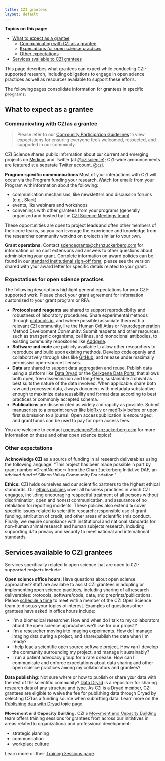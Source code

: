 ```yaml
---
title: CZI grantees
layout: default
---
```


**Topics on this page:**
- [What to expect as a grantee](#what-to-expect-as-a-grantee)
  - [Communicating with CZI as a grantee](#communicating-with-czi-as-a-grantee)
  - [Expectations for open science practices](#expectations-for-open-science-practices)
  - [Other expectations](#other-expectations)
- [Services available to CZI grantees](#services-available-to-czi-grantees)

This page describes what grantees can expect while conducting CZI-supported research,
including obligations to engage in open science practices
as well as resources available to support these efforts.

The following pages consolidate information for grantees in specific programs:
## What to expect as a grantee

### Communicating with CZI as a grantee

> Please refer to our [Community Participation Guidelines](http://czi.co/CPG-Science) 
> to view expectations for ensuring everyone feels welcomed, respected, and supported in our community.

CZI Science shares public information about our current and emerging projects on [Medium](http://medium.com/@cziscience)
and Twitter (at [@cziscience](https://twitter.com/cziscience));
CZI-wide announcements are featured at a separate Twitter account, [@czi](https://twitter.com/czi).

**Program-specific communications** Most of your interactions with CZI will occur via the Program funding your research. 
Watch for emails from your Program with information about the following:

- communication mechanisms, like newsletters and discussion forums (e.g., Slack)
- events, like webinars and workshops
- convenings with other grantees from your programs (generally organized and hosted by the [CZI Science Meetings team](https://chanzuckerberg.com/science/meetings/))

These opportunities are open to project leads and often other members of their core teams,
so you can leverage the experience and knowledge from the researcher community working on projects similar to your own.

**Grant operations:** Contact [sciencegrants@chanzuckerberg.com](sciencegrants@chanzuckerberg.com)
for information on no cost extensions and answers to other questions about administering your grant. 
Complete information on award policies can be found in our [standard institutional sign-off form](https://apply.chanzuckerberg.com/protected/resource/eyJoZnJlIjogOTQ1OTM2NzAsICJ2cSI6IDE2ODQ2Nn0/); 
please see the version shared with your award letter for specific details related to your grant.

### Expectations for open science practices

The following descriptions highlight general expectations for your CZI-supported work. 
Please check your grant agreement for information customized to your grant program or RFA.

- **Protocols and reagents** are shared to support reproducibility and robustness of laboratory procedures. Share experimental methods through [protocols.io](https://www.protocols.io/), and (where possible) associate them with a relevant CZI community, like the [Human Cell Atlas](https://www.protocols.io/workspaces/hca/publications) or [Neurodegeneration](https://www.protocols.io/workspaces/neurodegeneration-method-development-community1/publications) Method Development Community. Submit reagents and other resources, such as transgenic organisms, cell lines, and monoclonal antibodies, to existing community repositories like [Addgene](https://www.addgene.org/).
- **Software and code** are publicly available to allow other researchers to reproduce and build upon existing methods. Develop code openly and collaboratively through sites like [GitHub](https://github.com/), and release under maximally permissive open-source licenses.
- **Data** are shared to support data aggregation and reuse. Publish data using a platform like [Data Dryad](https://datadryad.org/) or the [Cellxgene Data Portal](https://cellxgene.cziscience.com/) that allows both open, free dissemination and long-term, sustainable archival as best suits the nature of the data involved. When applicable, share both raw and processed data, always document with metadata substantive enough to maximize data reusability and format data according to best practices or commonly accepted schema.
- **Publications** are disseminated as widely and rapidly as possible. Submit manuscripts to a preprint server like [bioRxiv](https://www.biorxiv.org/) or [medRxiv](https://www.medrxiv.org/) before or upon first submission to a journal. Open access publication is encouraged, and grant funds can be used to pay for open access fees.

You are welcome to contact [openscience@chanzuckerberg.com](openscience@chanzuckerberg.com) for more information on these and other open science topics!

### Other expectations

**Acknowledge CZI** as a source of funding in all research deliverables using the following language: “This project has been made possible in part by grant number «GrantNumber» from the Chan Zuckerberg Initiative DAF, an advised fund of Silicon Valley Community Foundation.”

**Ethics:** CZI holds ourselves and our scientific partners to the highest ethical standards.
Our [ethics policies](https://chanzuckerberg.com/ethics-policies/) 
cover all business practices in which CZI engages, 
including encouraging respectful treatment of all persons without discrimination, 
open and honest communication, and assurance of no retaliation for reporting incidents. 
These policies also extend to cover specific issues related to scientific research: 
responsible use of grant funding, attribution of credit, and other areas of scientific (mis)conduct. 
Finally, we require compliance with institutional and national standards for non-human animal research and human subjects research, 
including supporting data privacy and security to meet national and international standards. 

## Services available to CZI grantees

Services specifically related to open science that are open to CZI-supported projects include:

**Open science office hours**: Have questions about open science approaches? 
Staff are available to assist CZI grantees in adopting or implementing open science practices, 
including sharing of all research deliverables: 
protocols, software/code, data, and preprints/publications. 
Please [schedule a time](https://calendly.com/khertweck) 
to meet with a member of the CZI Open Science team to discuss your topics of interest. 
Examples of questions other grantees have asked in office hours include:

  - I'm a biomedical researcher. How and when do I talk to my collaborators about the open science approaches we'll use for our project?
  - I'm a researcher moving into imaging experiments. How do I manage imaging data during a project, and share/publish the data when I'm ready?
  - I help lead a scientific open source software project. How can I develop the community surrounding my project, and manage it sustainably?
  - I run a patient advocacy group for a rare disease. How can I communicate and enforce expectations about data sharing and other open science practices among my collaborators and grantees?

**Data publishing**: Not sure where or how to publish or share your data with the rest of the scientific community? 
[Data Dryad](https://datadryad.org/stash) is a repository for sharing research data of any structure and type. 
As CZI is a Dryad member, 
CZI grantees are eligible to waive the fee for publishing data through Dryad by selecting CZI as a funding source when submitting data.
Learn more on the [Publishing data with Dryad](/open-science/data_sharing/data_dryad)
topic page.

**Movement and Capacity Building:** CZI's [Movement and Capacity Building](https://chanzuckerberg.com/movement-capacity-building/) 
team offers training sessions for grantees from across our initiatives
in areas related to organizational and professional development: 

- strategic planning
- communication
- workplace culture

Learn more on their [Training Sessions page](https://chanzuckerberg.com/movement-capacity-building/training-sessions/).
  